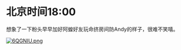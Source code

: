 # 北京时间18:00

想象了一下粉头早早加好阿蝗好友玩命挤房间防Andy的样子，很难不笑嘻。

[![6QGNIU.png](https://s3.ax1x.com/2021/03/08/6QGNIU.png)](https://imgtu.com/i/6QGNIU)